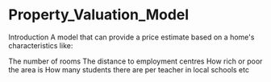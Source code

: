 # Property_Valuation_Model

Introduction
A model that can provide a price estimate based on a home's characteristics like:

The number of rooms
The distance to employment centres
How rich or poor the area is
How many students there are per teacher in local schools etc

